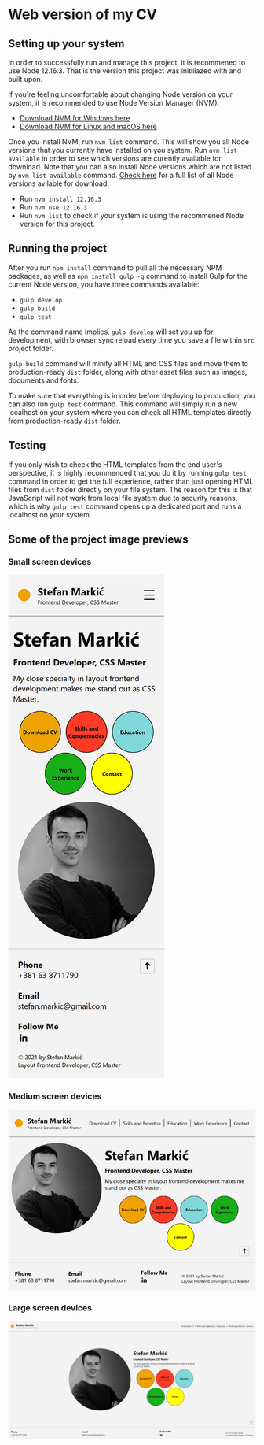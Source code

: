 # Web version of my CV

## Setting up your system

In order to successfully run and manage this project, it is recommened to use Node 12.16.3. That is the version this project was initiliazed with and built upon.

If you're feeling uncomfortable about changing Node version on your system, it is recommended to use Node Version Manager (NVM).

- [Download NVM for Windows here](https://github.com/coreybutler/nvm-windows)
- [Download NVM for Linux and macOS here](https://github.com/nvm-sh/nvm)

Once you install NVM, run `nvm list` command. This will show you all Node versions that you currently have installed on you system. Run `nvm list available` in order to see which versions are curently available for download. Note that you can also install Node versions which are not listed by `nvm list available` command. [Check here](https://nodejs.org/en/download/releases/) for a full list of all Node versions avilable for download.

- Run `nvm install 12.16.3`
- Run `nvm use 12.16.3`
- Run `nvm list` to check if your system is using the recommened Node version for this project.

## Running the project

After you run `npm install` command to pull all the necessary NPM packages, as well as `npm install gulp -g` command to install Gulp for the current Node version, you have three commands available:
- `gulp develop`
- `gulp build`
- `gulp test`

As the command name implies, `gulp develop` will set you up for development, with browser sync reload every time you save a file within `src` project folder.

`gulp build` command will minify all HTML and CSS files and move them to production-ready `dist` folder, along with other asset files such as images, documents and fonts.

To make sure that everything is in order before deploying to production, you can also run `gulp test` command. This command will simply run a new localhost on your system where you can check all HTML templates directly from production-ready `dist` folder.

## Testing

If you only wish to check the HTML templates from the end user's perspective, it is highly recommended that you do it by running `gulp test` command in order to get the full experience, rather than just opening HTML files from `dist` folder directly on your file system. The reason for this is that JavaScript will not work from local file system due to security reasons, which is why `gulp test` command opens up a dedicated port and runs a localhost on your system.

## Some of the project image previews

### Small screen devices

![Mobile screen preview](src/img/01-preview-mobile.jpg)

### Medium screen devices

![Mobile screen preview](src/img/02-preview-tablet.jpg)

### Large screen devices

![Mobile screen preview](src/img/03-preview-laptop-desktop.jpg)